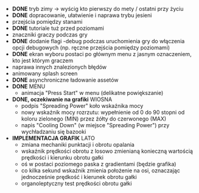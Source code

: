 - **DONE** tryb zimy -> wyścig kto pierwszy do mety / ostatni przy życiu
- **DONE** dopracowanie, ułatwienie i naprawa trybu jesieni
- przejścia pomiędzy stanami
- **DONE** tutoriale tuż przed poziomami
- znaczniki graczy podczas gry
- **DONE** dodanie flagi -debug podczas uruchomienia gry do włączenia opcji debugowych (np. ręczne przejścia pomiędzy poziomami)
- **DONE** ekran wyboru postaci po głównym menu z jasnym oznaczeniem, kto jest którym graczem 
- naprawa innych znalezionych błędów
- animowany splash screen
- **DONE** asynchroniczne ładowanie assetów
- **DONE** MENU
  - animacja "Press Start" w menu (delikatne powiększanie)
- **DONE, oczekiwanie na grafiki** WIOSNA
  - podpis "Spreading Power" koło wskaźnika mocy
  - nowy wskaźnik mocy rozrzutu: wypełnienie od 0 do 90 stopni od koloru zielonego (MIN) przez źółty do czerwonego (MAX)
  - napis "Cooling Down" (w miejsce "Spreading Power") przy wychładzaniu się bazooki
- **IMPLEMENTACJA GRAFIK** LATO
  - zmiana mechaniki punktacji i obrotu opalania
  - wskaźnik prędkości obrotu z losowo zmienianą konieczną wartością prędkości i kierunku obrotu gałki
  - oś w postaci poziomego paska z gradientami (będzie grafika)
  - co kilka sekund wskaźnik zmienia położenie na osi, oznaczając jednocześnie prędkość i kierunek obrotu gałki
  - organoleptyczny test prędkości obrotu gałki
